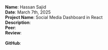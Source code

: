**Name**: Hassan Sajid
<br/>
**Date**: March 7th, 2025
<br/>
**Project Name**: Social Media Dashboard in React
<br/>
**Description**: 
<br/>
**Peer**: 
<br/>
**Review**: 
<br/>
<br/>
**GitHub**:

